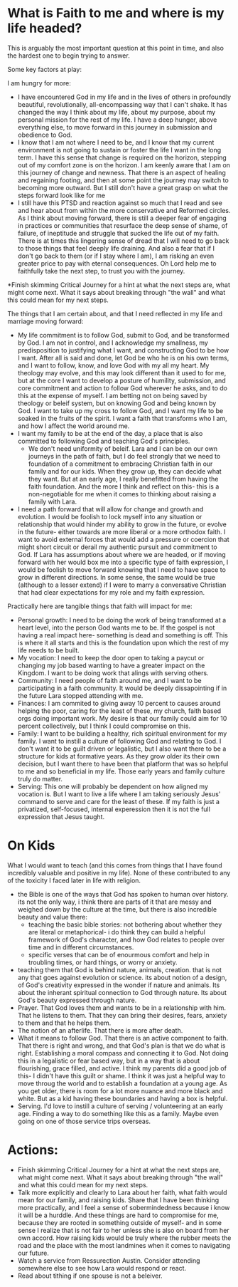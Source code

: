 # What is Faith to me and where is my life headed?

This is arguably the most important question at this point in time, and also the hardest one to begin trying to answer.

Some key factors at play:

I am hungry for more:
- I have encountered God in my life and in the lives of others in profoundly beautiful, revolutionally, all-encompassing way that I can't shake. It has changed the way I think about my life, about my purpose, about my personal mission for the rest of my life. I have a deep hunger, above everything else, to move forward in this journey in submission and obedience to God. 
- I know that I am not where I need to be, and I know that my current environment is not going to sustain or foster the life I want in the long term. I have this sense that change is required on the horizon, stepping out of my comfort zone is on the horizon. I am keenly aware that I am on this journey of change and newness. That there is an aspect of healing and regaining footing, and then at some point the journey may switch to becoming more outward. But I still don't have a great grasp on what the steps forward look like for me
- I still have this PTSD and reaction against so much that I read and see and hear about from within the more conservative and Reformed circles. As I think about moving forward, there is still a deeper fear of engaging in practices or communities that resurface the deep sense of shame, of failure, of ineptitude and struggle that sucked the life out of my faith. There is at times this lingering sense of dread that I will need to go back to those things that feel deeply life draining. And also a fear that if I don't go back to them (or if I stay where I am), I am risking an even greater price to pay with eternal consequences. Oh Lord help me to faithfully take the next step, to trust you with the journey.


*Finish skimming Critical Journey for a hint at what the next steps are, what might come next. What it says about breaking through "the wall" and what this could mean for my next steps.


The things that I am certain about, and that I need reflected in my life and marriage moving forward:
- My life commitment is to follow God, submit to God, and be transformed by God. I am not in control, and I acknowledge my smallness, my predisposition to justifying what I want, and constructing God to be how I want. After all is said and done, let God be who he is on his own terms, and I want to follow, know, and love God with my all my heart. My theology may evolve, and this may look different than it used to for me, but at the core I want to develop a posture of humility, submission, and core commitment and action to follow God wherever he asks, and to do this at the expense of myself. I am betting not on being saved by theology or beleif system, but on knowing God and being known by God. I want to take up my cross to follow God, and I want my life to be soaked in the fruits of the spirit. I want a faith that transforms who I am, and how I affect the world around me.
- I want my family to be at the end of the day, a place that is also committed to following God and teaching God's principles. 
	- We don't need uniformity of beleif. Lara and I can be on our own journeys in the path of faith, but I do feel strongly that we need to foundation of a commitment to embracing Christian faith in our family and for our kids. When they grow up, they can decide what they want. But at an early age, I really benefitted from having the faith foundation. And the more I think and reflect on this- this is a non-negotiable for me when it comes to thinking about raising a family with Lara.
- I need a path forward that will allow for change and growth and evolution. I would be foolish to lock myself into any situation or relationship that would hinder my ability to grow in the future, or evolve in the future- either towards are more liberal or a more orthodox faith. I want to avoid external forces that would add a pressure or coercion that might short circuit or derail my authentic pursuit and commitment to God. If Lara has assumptions about where we are headed, or if moving forward with her would box me into a specific type of faith expression, I would be foolish to move forward knowing that I need to have space to grow in different directions. In some sense, the same would be true (although to a lesser extend) if I were to marry a conversative Christian that had clear expectations for my role and my faith expression. 

Practically here are tangible things that faith will impact for me:
- Personal growth: I need to be doing the work of being transformed at a heart level, into the person God wants me to be. If the gospel is not having a real impact here- something is dead and something is off. This is where it all starts and this is the foundation upon which the rest of my life needs to be built.
- My vocation: I need to keep the door open to taking a paycut or changing my job based wanting to have a greater impact on the Kingdom. I want to be doing work that alings with serving others.
- Community: I need people of faith around me, and I want to be participating in a faith community. It would be deeply dissapointing if in the future Lara stopped attending with me.
- Finances: I am commited to giving away 10 percent to causes around helping the poor, caring for the least of these, my church, faith based orgs doing important work. My desire is that our family could aim for 10 percent collectively, but I think I could compromise on this.
- Family: I want to be building a healthy, rich spiritual environment for my family. I want to instill a culture of following God and relating to God. I don't want it to be guilt driven or legalistic, but I also want there to be a structure for kids at formative years. As they grow older its their own decision, but I want there to have been that platform that was so helpful to me and so beneficial in my life. Those early years and family culture truly do matter.
- Serving: This one will probably be dependent on how aligned my vocation is. But I want to live a life where I am taking seriously Jesus' command to serve and care for the least of these. If my faith is just a privatized, self-focused, internal experession then it is not the full expression that Jesus taught.

# On Kids

What I would want to teach (and this comes from things that I have found incredibly valuable and positive in my life). None of these contributed to any of the toxicity I faced later in life with religion.
- the Bible is one of the ways that God has spoken to human over history. its not the only way, i think there are parts of it that are messy and weighed down by the culture at the time, but there is also incredible beauty and value there:
	- teaching the basic bible stories: not bothering about whether they are literal or metaphorical- i do think they can build a helpful framework of God's character, and how God relates to people over time and in different circumstances. 
	- specific verses that can be of enourmous comfort and help in troubling times, or hard things, or worry or anxiety.
- teaching them that God is behind nature, animals, creation. that is not any that goes against evolution or science. its about notion of a design, of God's creativity expressed in the wonder if nature and animals. Its about the inherant spiritual connection to God through nature. Its about God's beauty expressed through nature.
- Prayer. That God loves them and wants to be in a relationship with him. That he listens to them. That they can bring their desires, fears, anxiety to them and that he helps them.
- The notion of an afterlife. That there is more after death.
- What it means to follow God. That there is an active component to faith. That there is right and wrong, and that God's plan is that we do what is right. Establishing a moral compass and connecting it to God. Not doing this in a legalistic or fear based way, but in a way that is about flourishing, grace filled, and active. I think my parents did a good job of this- I didn't have this guilt or shame. I think it was just a helpful way to move throug the world and to establish a foundation at a young age. As you get older, there is room for a lot more nuance and more black and white. But as a kid having these boundaries and having a box is helpful.
- Serving. I'd love to instill a culture of serving / volunteering at an early age. Finding a way to do something like this as a family. Maybe even going on one of those service trips overseas. 


# Actions:
- Finish skimming Critical Journey for a hint at what the next steps are, what might come next. What it says about breaking through "the wall" and what this could mean for my next steps.
- Talk more explicitly and clearly to Lara about her faith, what faith would mean for our family, and raising kids. Share that I have been thinking more practically, and I feel a sense of sobermindedness because i know it will be a hurddle. And these things are hard to compromise for me, because they are rooted in something outside of myself- and in some sense I realize that is not fair to her unless she is also on board from her own accord. How raising kids would be truly where the rubber meets the road and the place with the most landmines when it comes to navigating our future.
- Watch a service from Ressurection Austin. Consider attending somewhere else to see how Lara would respond or react. 
- Read about tithing if one spouse is not a beleiver.